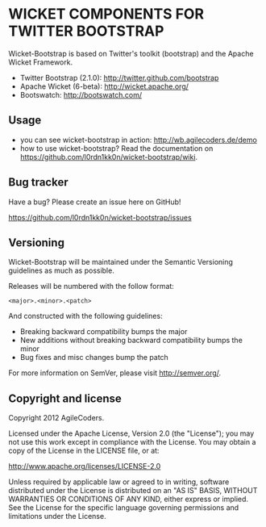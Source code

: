 WICKET COMPONENTS FOR TWITTER BOOTSTRAP
=======================================

Wicket-Bootstrap is based on Twitter's toolkit (bootstrap) and the Apache Wicket Framework.

* Twitter Bootstrap (2.1.0): http://twitter.github.com/bootstrap
* Apache Wicket (6-beta): http://wicket.apache.org/
* Bootswatch: http://bootswatch.com/

Usage
-----

* you can see wicket-bootstrap in action: http://wb.agilecoders.de/demo
* how to use wicket-bootstrap? Read the documentation on https://github.com/l0rdn1kk0n/wicket-bootstrap/wiki.


Bug tracker
-----------

Have a bug? Please create an issue here on GitHub!

https://github.com/l0rdn1kk0n/wicket-bootstrap/issues


Versioning
----------

Wicket-Bootstrap will be maintained under the Semantic Versioning guidelines as much as possible.

Releases will be numbered with the follow format:

`<major>.<minor>.<patch>`

And constructed with the following guidelines:

* Breaking backward compatibility bumps the major
* New additions without breaking backward compatibility bumps the minor
* Bug fixes and misc changes bump the patch

For more information on SemVer, please visit http://semver.org/.


Copyright and license
---------------------

Copyright 2012 AgileCoders.

Licensed under the Apache License, Version 2.0 (the "License");
you may not use this work except in compliance with the License.
You may obtain a copy of the License in the LICENSE file, or at:

   http://www.apache.org/licenses/LICENSE-2.0

Unless required by applicable law or agreed to in writing, software
distributed under the License is distributed on an "AS IS" BASIS,
WITHOUT WARRANTIES OR CONDITIONS OF ANY KIND, either express or implied.
See the License for the specific language governing permissions and
limitations under the License.